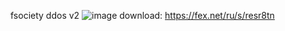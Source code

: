 fsociety ddos v2
![image](https://github.com/user-attachments/assets/01b07358-c1f1-4044-975d-3e8e81190cca)
download: https://fex.net/ru/s/resr8tn

